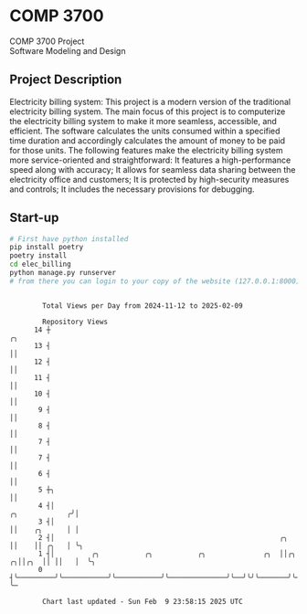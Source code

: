 # COMP 3700
COMP 3700 Project  
Software Modeling and Design
## Project Description
Electricity billing system: This project is a modern version of the traditional electricity billing system. The main focus of this project is to computerize the electricity billing system to make it more seamless, accessible, and efficient. The software calculates the units consumed within a specified time duration and accordingly calculates the amount of money to be paid for those units. The following features make the electricity billing system more service-oriented and straightforward: It features a high-performance speed along with accuracy; It allows for seamless data sharing between the electricity office and customers; It is protected by high-security measures and controls; It includes the necessary provisions for debugging.

## Start-up
```bash
# First have python installed
pip install poetry
poetry install
cd elec_billing
python manage.py runserver
# from there you can login to your copy of the website (127.0.0.1:8000), default creds are admin/admin
```

```

        Total Views per Day from 2024-11-12 to 2025-02-09

        Repository Views
      14 ┼                                                                                    ╭╮
      13 ┤                                                                                    ││
      12 ┤                                                                                    ││
      11 ┤                                                                                    ││
      10 ┤                                                                                    ││
       9 ┤                                                                                    ││
       8 ┤                                                                                    ││
       7 ┤                                                                                    ││
       7 ┤                                                                                    ││
       6 ┤                                                                                    ││
       5 ┼╮                                                                                   ││
       4 ┤│                                                                    ╭╮            ╭╯│
       3 ┤│                                                                    ││    ╭╮      │ │
       2 ┤│                                                       ╭╮           ││    ││ ╭╮   │ ╰╮
       1 ┤│         ╭╮           ╭╮           ╭╮              ╭╮  ││╭╮       ╭╮││╭╮  ││ ││   │  ╰╮
       0 ┤╰─────────╯╰───────────╯╰───────────╯╰──────────────╯╰──╯╰╯╰───────╯╰╯╰╯╰──╯╰─╯╰───╯   ╰─

        Chart last updated - Sun Feb  9 23:58:15 2025 UTC
        
```
